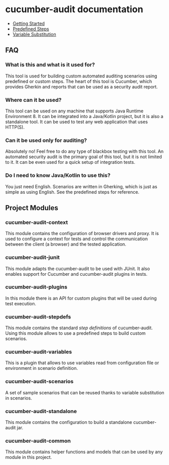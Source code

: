 # cucumber-audit documentation

* [Getting Started](GettingStarted.md)
* [Predefined Steps](PredefinedSteps.md)
* [Variable Substitution](VariableSubstitution.md)

## FAQ

### What is this and what is it used for?

This tool is used for building custom automated auditing scenarios
using predefined or custom steps. The heart of this tool is Cucumber, 
which provides Gherkin and reports that can be used as a security audit report.

### Where can it be used?

This tool can be used on any machine that supports Java Runtime Environment 8.
It can be integrated into a Java/Kotlin project, but it is also a standalone tool.
It can be used to test any web application that uses HTTP(S).

### Can it be used only for auditing?

Absolutely no! Feel free to do any type of blackbox testing with this tool.
An automated security audit is the primary goal of this tool, but it is not limited to it.
It can be even used for a quick setup of integration tests.

### Do I need to know Java/Kotlin to use this?

You just need English. Scenarios are written in Gherking, which
is just as simple as using English. See the predefined steps for reference.

## Project Modules

### cucumber-audit-context

This module contains the configuration of browser drivers and proxy. 
It is used to configure a context for tests and control the communication between the client (a browser) and the tested application.

### cucumber-audit-junit

This module adapts the cucumber-audit to be used with JUnit. 
It also enables support for Cucumber and cucumber-audit plugins in tests.

### cucumber-audit-plugins

In this module there is an API for custom plugins that will be used during test execution.

### cucumber-audit-stepdefs

This module contains the standard *step definitions* of cucumber-audit. 
Using this module allows to use a predefined steps to build custom scenarios.

### cucumber-audit-variables

This is a plugin that allows to use variables read from configuration file or environment in scenario definition.

### cucumber-audit-scenarios

A set of sample scenarios that can be reused thanks to variable substitution in scenarios.

### cucumber-audit-standalone

This module contains the configuration to build a standalone cucumber-audit jar.

### cucumber-audit-common

This module contains helper functions and models that can be used by any module in this project.
